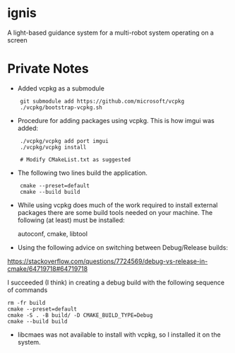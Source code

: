 # ignis
A light-based guidance system for a multi-robot system operating on a screen

# Private Notes

- Added vcpkg as a submodule

```
    git submodule add https://github.com/microsoft/vcpkg
    ./vcpkg/bootstrap-vcpkg.sh
```
- Procedure for adding packages using vcpkg.  This is how imgui was added:
```
    ./vcpkg/vcpkg add port imgui
    ./vcpkg/vcpkg install

    # Modify CMakeList.txt as suggested
```

- The following two lines build the application.
```
    cmake --preset=default
    cmake --build build
```

- While using vcpkg does much of the work required to install external packages
  there are some build tools needed on your machine.  The following (at least)
  must be installed:

  autoconf, cmake, libtool

- Using the following advice on switching between Debug/Release builds:

https://stackoverflow.com/questions/7724569/debug-vs-release-in-cmake/64719718#64719718

I succeeded (I think) in creating a debug build with the following sequence of commands

```
rm -fr build
cmake --preset=default
cmake -S . -B build/ -D CMAKE_BUILD_TYPE=Debug
cmake --build build
```

- libcmaes was not available to install with vcpkg, so I installed it on the
system.
